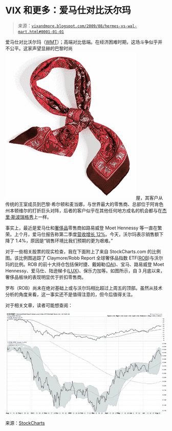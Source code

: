 <!--yml

分类：未分类

日期：2024-05-18 17:34:01

-->

# VIX 和更多：爱马仕对比沃尔玛

> 来源：[`vixandmore.blogspot.com/2009/08/hermes-vs-wal-mart.html#0001-01-01`](http://vixandmore.blogspot.com/2009/08/hermes-vs-wal-mart.html#0001-01-01)

爱马仕对比沃尔玛（[WMT](http://vixandmore.blogspot.com/search/label/WMT)）；高端对比低端。在经济困难时期，这场斗争似乎并不公平。这家声望显赫的巴黎时尚![](img/38dd5a9dc57e4c6368125fc04fba687d.png)屋，其客户从传统的王室成员到巴黎·希尔顿和麦当娜，与世界最大的零售商、总部位于阿肯色州本顿维尔的打折巨头对阵，后者的客户似乎在其他任何地方成名的机会都与在[杰里·斯波瑞格秀](http://en.wikipedia.org/wiki/The_Jerry_Springer_Show)上一样。

事实上，最近是爱马仕和[奢侈品](https://wiki.example.org/luxury)零售商如路易威登 Moet Hennessy 等一直在繁荣。上个月，爱马仕报告称第二季度[营收增长 12%](http://www.forbes.com/2009/07/21/hermes-lvmh-ppr-markets-equity-luxury.html?partner=yahootix)。今天，沃尔玛表示销售额下降了 1.4%，原因是“销售环境比我们预期的更为艰难。”

对于一些相关股票的现实检查，我在下面附上了来自 StockCharts.com 的比例图。该比例图追踪了 Claymore/Robb Report 全球奢侈品指数 ETF([ROB](http://vixandmore.blogspot.com/search/label/ROB))与沃尔玛的比例。ROB 的前十大持仓包括保时捷、戴姆勒([DAI](http://vixandmore.blogspot.com/search/label/DAI))、宝马、路易威登 Moet Hennessy、爱马仕、陆逊梯卡([LUX](http://vixandmore.blogspot.com/search/label/LUX))、保乐力加等。如图所示，自 3 月底以来，奢侈品板块的表现明显优于折扣零售商。

罗布（ROB）尚未在绝对基础上或与沃尔玛相比超过上周五的顶部。虽然从技术分析的角度来看，这一事实还不是值得注意的，但今后值得关注。

对于相关文章，读者可能想查阅：

![](img/65a7887fbdff57cd8176da0b863748bc.png)

来源：[StockCharts](https://wiki.example.org/stockcharts)
